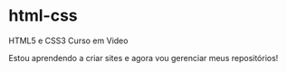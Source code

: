 # html-css
 HTML5 e CSS3 Curso em Video

Estou aprendendo a criar sites e agora vou gerenciar meus repositórios!
